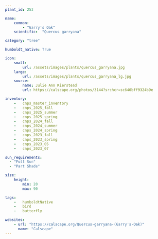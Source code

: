 ```yaml
---
plant_id: 253 

name: 
    common:  
        - "Garry's Oak" 
    scientific:  "Quercus garryana"   

category: "tree"

humboldt_native: True

icon: 
    small: 
        url: /assets/images/plants/quercus_garryana.jpg 
    large: 
        url: /assets/images/plants/quercus_garryana_lg.jpg 
    source: 
        name: Julie Ann Kierstead 
        url: https://calscape.org/photos/3144?srchcr=sc640bff9324b9e 

inventory: 
    -   cnps_master_inventory
    -   cnps_2025_fall
    -   cnps_2025_summer
    -   cnps_2025_spring
    -   cnps_2024_fall
    -   cnps_2024_summer
    -   cnps_2024_spring
    -   cnps_2023_fall
    -   cnps_2023_spring
    -   cnps_2023_05 
    -   cnps_2023_07 

sun_requirements:
  - "Full Sun"
  - "Part Shade"

size:
    height: 
        min: 20 
        max: 90

tags:  
    -   humboldtNative
    -   bird
    -   butterfly

websites: 
    - url: "https://calscape.org/Quercus-garryana-(Garry's-Oak)" 
      name: "Calscape"
---
```


